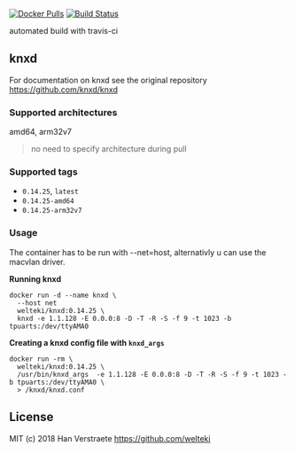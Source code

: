 [![Docker Pulls](https://img.shields.io/docker/pulls/welteki/knxd.svg)](https://hub.docker.com/r/welteki/knxd)
[![Build Status](https://travis-ci.com/welteki/docker_knxd.svg?branch=master)](https://travis-ci.com/welteki/docker_knxd)

automated build with travis-ci

## knxd
For documentation on knxd see the original repository https://github.com/knxd/knxd

### Supported architectures
amd64, arm32v7

> no need to specify architecture during pull

### Supported tags
- `0.14.25`, `latest`
- `0.14.25-amd64`
- `0.14.25-arm32v7`

### Usage
The container has to be run with --net=host, alternativly u can use the macvlan driver.

**Running knxd**
```
docker run -d --name knxd \
  --host net
  welteki/knxd:0.14.25 \
  knxd -e 1.1.128 -E 0.0.0:8 -D -T -R -S -f 9 -t 1023 -b tpuarts:/dev/ttyAMA0
```

**Creating a knxd config file with `knxd_args`**
```
docker run -rm \
  welteki/knxd:0.14.25 \
  /usr/bin/knxd_args  -e 1.1.128 -E 0.0.0:8 -D -T -R -S -f 9 -t 1023 -b tpuarts:/dev/ttyAMA0 \
  > /knxd/knxd.conf
```

## License
MIT (c) 2018 Han Verstraete https://github.com/welteki
